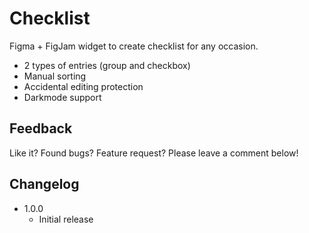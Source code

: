 # Checklist

Figma + FigJam widget to create checklist for any occasion.

- 2 types of entries (group and checkbox)
- Manual sorting
- Accidental editing protection
- Darkmode support

## Feedback

Like it? Found bugs? Feature request? Please leave a comment below!

## Changelog

- 1.0.0 
    - Initial release